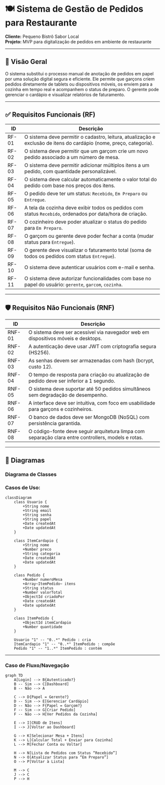 # 🍽️ Sistema de Gestão de Pedidos para Restaurante  
**Cliente:** Pequeno Bistrô Sabor Local  
**Projeto:** MVP para digitalização de pedidos em ambiente de restaurante  

---

## 📌 Visão Geral

O sistema substitui o processo manual de anotação de pedidos em papel por uma solução digital segura e eficiente. Ele permite que garçons criem pedidos diretamente de tablets ou dispositivos móveis, os enviem para a cozinha em tempo real e acompanhem o status de preparo. O gerente pode gerenciar o cardápio e visualizar relatórios de faturamento.

---

## ✅ Requisitos Funcionais (RF)

| ID  | Descrição |
|-----|-----------|
| RF-01 | O sistema deve permitir o cadastro, leitura, atualização e exclusão de itens do cardápio (nome, preço, categoria). |
| RF-02 | O sistema deve permitir que um garçom crie um novo pedido associado a um número de mesa. |
| RF-03 | O sistema deve permitir adicionar múltiplos itens a um pedido, com quantidade personalizável. |
| RF-04 | O sistema deve calcular automaticamente o valor total do pedido com base nos preços dos itens. |
| RF-05 | O pedido deve ter um status: `Recebido`, `Em Preparo` ou `Entregue`. |
| RF-06 | A tela da cozinha deve exibir todos os pedidos com status `Recebido`, ordenados por data/hora de criação. |
| RF-07 | O cozinheiro deve poder atualizar o status do pedido para `Em Preparo`. |
| RF-08 | O garçom ou gerente deve poder fechar a conta (mudar status para `Entregue`). |
| RF-09 | O gerente deve visualizar o faturamento total (soma de todos os pedidos com status `Entregue`). |
| RF-10 | O sistema deve autenticar usuários com e-mail e senha. |
| RF-11 | O sistema deve autorizar funcionalidades com base no papel do usuário: `gerente`, `garcom`, `cozinha`. |

---

## 🛡️ Requisitos Não Funcionais (RNF)

| ID  | Descrição |
|-----|-----------|
| RNF-01 | O sistema deve ser acessível via navegador web em dispositivos móveis e desktops. |
| RNF-02 | A autenticação deve usar JWT com criptografia segura (HS256). |
| RNF-03 | As senhas devem ser armazenadas com hash (bcrypt, custo 12). |
| RNF-04 | O tempo de resposta para criação ou atualização de pedido deve ser inferior a 1 segundo. |
| RNF-05 | O sistema deve suportar até 50 pedidos simultâneos sem degradação de desempenho. |
| RNF-06 | A interface deve ser intuitiva, com foco em usabilidade para garçons e cozinheiros. |
| RNF-07 | O banco de dados deve ser MongoDB (NoSQL) com persistência garantida. |
| RNF-08 | O código-fonte deve seguir arquitetura limpa com separação clara entre controllers, models e rotas. |

---

## 🧩 Diagramas

### Diagrama de Classes

### Casos de Uso:

```mermaid
classDiagram
    class Usuario {
        +String nome
        +String email
        +String senha
        +String papel
        +Date createdAt
        +Date updatedAt
    }

    class ItemCardapio {
        +String nome
        +Number preco
        +String categoria
        +Date createdAt
        +Date updatedAt
    }

    class Pedido {
        +Number numeroMesa
        +Array~ItemPedido~ itens
        +String status
        +Number valorTotal
        +ObjectId criadoPor
        +Date createdAt
        +Date updatedAt
    }

    class ItemPedido {
        +ObjectId itemCardapio
        +Number quantidade
    }

    Usuario "1" -- "0..*" Pedido : cria
    ItemCardapio "1" -- "0..*" ItemPedido : compõe
    Pedido "1" -- "1..*" ItemPedido : contém
```

---

### Caso de Fluxo/Navegação
```mermaid
graph TD
    A[Login] --> B{Autenticado?}
    B -- Sim --> C[Dashboard]
    B -- Não --> A

    C --> D{Papel = Gerente?}
    D -- Sim --> E[Gerenciar Cardápio]
    D -- Não --> F{Papel = Garçom?}
    F -- Sim --> G[Criar Pedido]
    F -- Não --> H[Ver Pedidos da Cozinha]

    E --> I[CRUD de Itens]
    I --> J[Voltar ao Dashboard]

    G --> K[Selecionar Mesa + Itens]
    K --> L[Calcular Total + Enviar para Cozinha]
    L --> M[Fechar Conta ou Voltar]

    H --> N[Lista de Pedidos com Status “Recebido”]
    N --> O[Atualizar Status para “Em Preparo”]
    O --> P[Voltar à Lista]

    M --> C
    J --> C
    P --> H

```